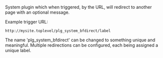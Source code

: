 System plugin which when triggered, by the URL, will redirect to another page with an optional message.

Example trigger URL:

`http://mysite.toplevel/plg_system_bfdirect/label`

The name 'plg_system_bfdirect' can be changed to something unique and meaningful.
Multiple redirections can be configured, each being assigned a unique label.
